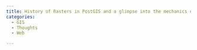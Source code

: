 ```yaml
---
title: History of Rasters in PostGIS and a glimpse into the mechanics of an Open Source Project
categories:
  - GIS
  - Thoughts
  - Web

---
```

